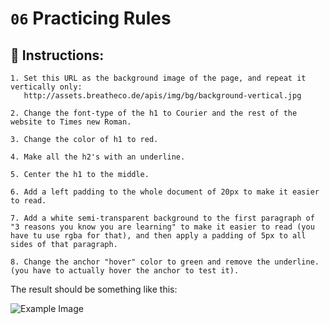 # `06` Practicing Rules

## 📝 Instructions:

```Plain/Text
1. Set this URL as the background image of the page, and repeat it vertically only:
   http://assets.breatheco.de/apis/img/bg/background-vertical.jpg

2. Change the font-type of the h1 to Courier and the rest of the website to Times new Roman.

3. Change the color of h1 to red.

4. Make all the h2's with an underline.

5. Center the h1 to the middle.

6. Add a left padding to the whole document of 20px to make it easier to read.

7. Add a white semi-transparent background to the first paragraph of "3 reasons you know you are learning" to make it easier to read (you have tu use rgba for that), and then apply a padding of 5px to all sides of that paragraph.

8. Change the anchor "hover" color to green and remove the underline. (you have to actually hover the anchor to test it).
```

The result should be something like this:

![Example Image](http://i.imgur.com/KGk6D4P.png)
